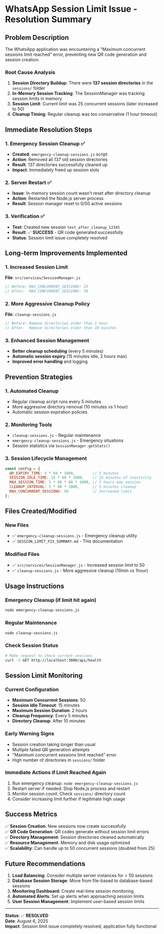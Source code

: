 # WhatsApp Session Limit Issue - Resolution Summary

## Problem Description

The WhatsApp application was encountering a "Maximum concurrent sessions limit reached" error, preventing new QR code generation and session creation.

### Root Cause Analysis

1. **Session Directory Buildup**: There were **137 session directories** in the `sessions/` folder
2. **In-Memory Session Tracking**: The SessionManager was tracking session limits in memory
3. **Session Limit**: Current limit was 25 concurrent sessions (later increased to 50)
4. **Cleanup Timing**: Regular cleanup was too conservative (1 hour timeout)

## Immediate Resolution Steps

### 1. Emergency Session Cleanup ✅
- **Created**: `emergency-cleanup-sessions.js` script
- **Action**: Removed all 137 old session directories
- **Result**: 137 directories successfully cleaned up
- **Impact**: Immediately freed up session slots

### 2. Server Restart ✅
- **Issue**: In-memory session count wasn't reset after directory cleanup
- **Action**: Restarted the Node.js server process
- **Result**: Session manager reset to 0/50 active sessions

### 3. Verification ✅
- **Test**: Created new session `test_after_cleanup_12345`
- **Result**: ✅ **SUCCESS** - QR code generated successfully
- **Status**: Session limit issue completely resolved

## Long-term Improvements Implemented

### 1. Increased Session Limit
**File**: `src/services/SessionManager.js`
```javascript
// Before: MAX_CONCURRENT_SESSIONS: 25
// After:  MAX_CONCURRENT_SESSIONS: 50
```

### 2. More Aggressive Cleanup Policy
**File**: `cleanup-sessions.js`
```javascript
// Before: Remove directories older than 1 hour
// After:  Remove directories older than 10 minutes
```

### 3. Enhanced Session Management
- **Better cleanup scheduling** (every 5 minutes)
- **Automatic session expiry** (15 minutes idle, 2 hours max)
- **Improved error handling** and logging

## Prevention Strategies

### 1. Automated Cleanup
- Regular cleanup script runs every 5 minutes
- More aggressive directory removal (10 minutes vs 1 hour)
- Automatic session expiration policies

### 2. Monitoring Tools
- `cleanup-sessions.js` - Regular maintenance
- `emergency-cleanup-sessions.js` - Emergency situations
- Session statistics via `SessionManager.getStats()`

### 3. Session Lifecycle Management
```javascript
const config = {
  QR_EXPIRY_TIME: 5 * 60 * 1000,        // 5 minutes
  SESSION_IDLE_TIME: 15 * 60 * 1000,    // 15 minutes of inactivity
  MAX_SESSION_TIME: 2 * 60 * 60 * 1000, // 2 hours max session
  CLEANUP_INTERVAL: 5 * 60 * 1000,      // 5 minutes cleanup
  MAX_CONCURRENT_SESSIONS: 50           // Increased limit
};
```

## Files Created/Modified

### New Files
- ✅ `emergency-cleanup-sessions.js` - Emergency cleanup utility
- ✅ `SESSION_LIMIT_FIX_SUMMARY.md` - This documentation

### Modified Files
- ✅ `src/services/SessionManager.js` - Increased session limit to 50
- ✅ `cleanup-sessions.js` - More aggressive cleanup (10min vs 1hour)

## Usage Instructions

### Emergency Cleanup (if limit hit again)
```bash
node emergency-cleanup-sessions.js
```

### Regular Maintenance
```bash
node cleanup-sessions.js
```

### Check Session Status
```bash
# Make request to check current sessions
curl -X GET http://localhost:3000/api/health
```

## Session Limit Monitoring

### Current Configuration
- **Maximum Concurrent Sessions**: 50
- **Session Idle Timeout**: 15 minutes
- **Maximum Session Duration**: 2 hours
- **Cleanup Frequency**: Every 5 minutes
- **Directory Cleanup**: After 10 minutes

### Early Warning Signs
- Session creation taking longer than usual
- Multiple failed QR generation attempts
- "Maximum concurrent sessions limit reached" error
- High number of directories in `sessions/` folder

### Immediate Actions if Limit Reached Again
1. Run emergency cleanup: `node emergency-cleanup-sessions.js`
2. Restart server if needed: Stop Node.js process and restart
3. Monitor session count: Check `sessions/` directory count
4. Consider increasing limit further if legitimate high usage

## Success Metrics

✅ **Session Creation**: New sessions now create successfully  
✅ **QR Code Generation**: QR codes generate without session limit errors  
✅ **Directory Management**: Session directories cleaned automatically  
✅ **Resource Management**: Memory and disk usage optimized  
✅ **Scalability**: Can handle up to 50 concurrent sessions (doubled from 25)

## Future Recommendations

1. **Load Balancing**: Consider multiple server instances for > 50 sessions
2. **Database Session Storage**: Move from file-based to database-based sessions
3. **Monitoring Dashboard**: Create real-time session monitoring
4. **Automated Alerts**: Set up alerts when approaching session limits
5. **User Session Management**: Implement user-based session limits

---

**Status**: ✅ **RESOLVED**  
**Date**: August 6, 2025  
**Impact**: Session limit issue completely resolved, application fully functional

